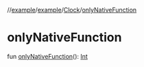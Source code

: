 //[example](../../index.md)/[example](../index.md)/[Clock](index.md)/[onlyNativeFunction](only-native-function.md)



# onlyNativeFunction  
fun [onlyNativeFunction](only-native-function.md)(): [Int](https://kotlinlang.org/api/latest/jvm/stdlib/kotlin/-int/index.html)
